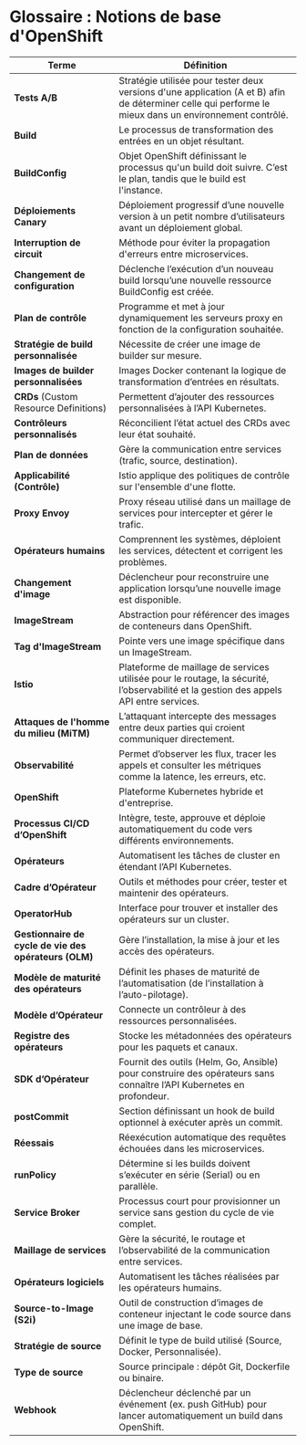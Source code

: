 # Glossaire : Notions de base d'OpenShift

| Terme                          | Définition |
|-------------------------------|------------|
| **Tests A/B**                 | Stratégie utilisée pour tester deux versions d'une application (A et B) afin de déterminer celle qui performe le mieux dans un environnement contrôlé. |
| **Build**                     | Le processus de transformation des entrées en un objet résultant. |
| **BuildConfig**               | Objet OpenShift définissant le processus qu'un build doit suivre. C’est le plan, tandis que le build est l'instance. |
| **Déploiements Canary**       | Déploiement progressif d’une nouvelle version à un petit nombre d’utilisateurs avant un déploiement global. |
| **Interruption de circuit**   | Méthode pour éviter la propagation d'erreurs entre microservices. |
| **Changement de configuration** | Déclenche l’exécution d’un nouveau build lorsqu’une nouvelle ressource BuildConfig est créée. |
| **Plan de contrôle**          | Programme et met à jour dynamiquement les serveurs proxy en fonction de la configuration souhaitée. |
| **Stratégie de build personnalisée** | Nécessite de créer une image de builder sur mesure. |
| **Images de builder personnalisées** | Images Docker contenant la logique de transformation d’entrées en résultats. |
| **CRDs** (Custom Resource Definitions) | Permettent d’ajouter des ressources personnalisées à l’API Kubernetes. |
| **Contrôleurs personnalisés** | Réconcilient l’état actuel des CRDs avec leur état souhaité. |
| **Plan de données**           | Gère la communication entre services (trafic, source, destination). |
| **Applicabilité (Contrôle)** | Istio applique des politiques de contrôle sur l'ensemble d'une flotte. |
| **Proxy Envoy**               | Proxy réseau utilisé dans un maillage de services pour intercepter et gérer le trafic. |
| **Opérateurs humains**        | Comprennent les systèmes, déploient les services, détectent et corrigent les problèmes. |
| **Changement d'image**        | Déclencheur pour reconstruire une application lorsqu’une nouvelle image est disponible. |
| **ImageStream**               | Abstraction pour référencer des images de conteneurs dans OpenShift. |
| **Tag d'ImageStream**         | Pointe vers une image spécifique dans un ImageStream. |
| **Istio**                     | Plateforme de maillage de services utilisée pour le routage, la sécurité, l’observabilité et la gestion des appels API entre services. |
| **Attaques de l'homme du milieu (MiTM)** | L’attaquant intercepte des messages entre deux parties qui croient communiquer directement. |
| **Observabilité**             | Permet d’observer les flux, tracer les appels et consulter les métriques comme la latence, les erreurs, etc. |
| **OpenShift**                 | Plateforme Kubernetes hybride et d'entreprise. |
| **Processus CI/CD d’OpenShift** | Intègre, teste, approuve et déploie automatiquement du code vers différents environnements. |
| **Opérateurs**                | Automatisent les tâches de cluster en étendant l’API Kubernetes. |
| **Cadre d’Opérateur**         | Outils et méthodes pour créer, tester et maintenir des opérateurs. |
| **OperatorHub**               | Interface pour trouver et installer des opérateurs sur un cluster. |
| **Gestionnaire de cycle de vie des opérateurs (OLM)** | Gère l’installation, la mise à jour et les accès des opérateurs. |
| **Modèle de maturité des opérateurs** | Définit les phases de maturité de l’automatisation (de l’installation à l’auto-pilotage). |
| **Modèle d’Opérateur**        | Connecte un contrôleur à des ressources personnalisées. |
| **Registre des opérateurs**   | Stocke les métadonnées des opérateurs pour les paquets et canaux. |
| **SDK d’Opérateur**           | Fournit des outils (Helm, Go, Ansible) pour construire des opérateurs sans connaître l’API Kubernetes en profondeur. |
| **postCommit**                | Section définissant un hook de build optionnel à exécuter après un commit. |
| **Réessais**                  | Réexécution automatique des requêtes échouées dans les microservices. |
| **runPolicy**                 | Détermine si les builds doivent s’exécuter en série (Serial) ou en parallèle. |
| **Service Broker**            | Processus court pour provisionner un service sans gestion du cycle de vie complet. |
| **Maillage de services**      | Gère la sécurité, le routage et l’observabilité de la communication entre services. |
| **Opérateurs logiciels**      | Automatisent les tâches réalisées par les opérateurs humains. |
| **Source-to-Image (S2i)**     | Outil de construction d’images de conteneur injectant le code source dans une image de base. |
| **Stratégie de source**       | Définit le type de build utilisé (Source, Docker, Personnalisée). |
| **Type de source**            | Source principale : dépôt Git, Dockerfile ou binaire. |
| **Webhook**                   | Déclencheur déclenché par un événement (ex. push GitHub) pour lancer automatiquement un build dans OpenShift. |
